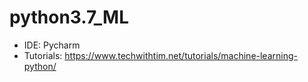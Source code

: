 # python3.7_ML

- IDE: Pycharm
- Tutorials: https://www.techwithtim.net/tutorials/machine-learning-python/
